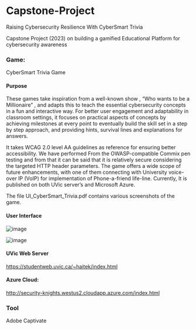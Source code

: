 # Capstone-Project
Raising Cybersecurity Resilience With CyberSmart Trivia

Capstone Project (2023) on building a gamified Educational Platform for cybersecurity awareness 

### Game: 
CyberSmart Trivia Game


#### Purpose 
These games take inspiration from a well-known show , “Who wants to be a Millionaire” , and adapts this to teach the essential cybersecurity concepts in a fun and interactive way.  For better user engagement and adaptability in classroom settings, it focuses on practical aspects of concepts by achieving milestones at every point to eventually build the skill set in a step by step approach, and providing hints, survival lines and explanations for answers. 

It takes WCAG 2.0 level AA guidelines as reference for ensuring better accessibility.  We have performed  From the OWASP-compatible Commix pen testing and from that it can be said that it is relatively secure considering the targeted HTTP header parameters.  The game offers a wide scope of future enhancements, with one of them connecting with University voice-over IP (VoIP) for implementation of Phone-a-friend life-line. Currently,  It is published on  both UVic server’s and Microsoft Azure. 

The file UI_CyberSmart_Trivia.pdf contains various screenshots of the game. 

#### User Interface 
![image](https://github.com/Anuinder/Capstone-Project/assets/15037299/1ae4166f-2cbf-4f18-bc82-8bf866081759)

![image](https://github.com/Anuinder/Capstone-Project/assets/15037299/0e7857cb-a8cb-4549-a7fa-85b24ef372f0)




#### UVic Web Server
https://studentweb.uvic.ca/~haitek/index.html

#### Azure Cloud: 
http://security-knights.westus2.cloudapp.azure.com/index.html


### Tool
Adobe Captivate
